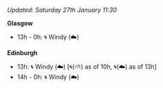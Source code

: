 *Updated: Saturday 27th January 11:30*

**Glasgow**

* 13h - 0h: :cyclone: Windy (:cloud:)

**Edinburgh**

* 13h: :cyclone: Windy (:cloud:) [:cyclone:(:partly_sunny:) as of 10h, :cyclone:(:cloud:) as of 13h]
* 14h - 0h: :cyclone: Windy (:cloud:)
